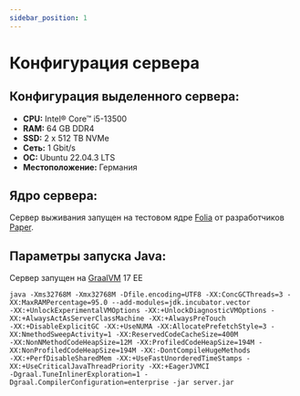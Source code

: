 ```yaml
---
sidebar_position: 1
---
```


# Конфигурация сервера

## Конфигурация выделенного сервера:
- **CPU:** Intel® Core™ i5-13500
- **RAM:** 64 GB DDR4
- **SSD:** 2 x 512 TB NVMe
- **Сеть:** 1 Gbit/s
- **ОС:** Ubuntu 22.04.3 LTS
- **Местоположение:** Германия

## Ядро сервера:
Сервер выживания запущен на тестовом ядре [Folia](https://papermc.io/software/folia) от разработчиков [Paper](https://papermc.io/).

## Параметры запуска Java:
Сервер запущен на [GraalVM](https://www.graalvm.org/) 17 EE 
```
java -Xms32768M -Xmx32768M -Dfile.encoding=UTF8 -XX:ConcGCThreads=3 -XX:MaxRAMPercentage=95.0 --add-modules=jdk.incubator.vector 
-XX:+UnlockExperimentalVMOptions -XX:+UnlockDiagnosticVMOptions -XX:+AlwaysActAsServerClassMachine -XX:+AlwaysPreTouch 
-XX:+DisableExplicitGC -XX:+UseNUMA -XX:AllocatePrefetchStyle=3 -XX:NmethodSweepActivity=1 -XX:ReservedCodeCacheSize=400M 
-XX:NonNMethodCodeHeapSize=12M -XX:ProfiledCodeHeapSize=194M -XX:NonProfiledCodeHeapSize=194M -XX:-DontCompileHugeMethods 
-XX:+PerfDisableSharedMem -XX:+UseFastUnorderedTimeStamps -XX:+UseCriticalJavaThreadPriority -XX:+EagerJVMCI 
-Dgraal.TuneInlinerExploration=1 -Dgraal.CompilerConfiguration=enterprise -jar server.jar
```